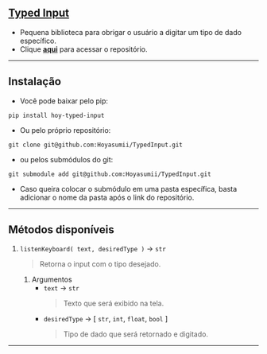 ## [Typed Input](https://pypi.org/project/hoy-typed-input/)
- Pequena biblioteca para obrigar o usuário a digitar um tipo de dado específico.
- Clique [**aqui**](https://github.com/Hoyasumii/TypedInput) para acessar o repositório.
---
## Instalação
- Você pode baixar pelo pip:
```
pip install hoy-typed-input
```
- Ou pelo próprio repositório:
```
git clone git@github.com:Hoyasumii/TypedInput.git
```
- ou pelos submódulos do git:
```
git submodule add git@github.com:Hoyasumii/TypedInput.git
```
- Caso queira colocar o submódulo em uma pasta específica, basta adicionar o nome da pasta após o link do repositório.
---
## Métodos disponíveis
1. `listenKeyboard( text, desiredType )` -> `str`
    > Retorna o input com o tipo desejado.
    1. Argumentos
        - `text` -> `str`
            > Texto que será exibido na tela.
        - `desiredType` -> [ `str`, `int`, `float`, `bool` ]
            > Tipo de dado que será retornado e digitado.
---
